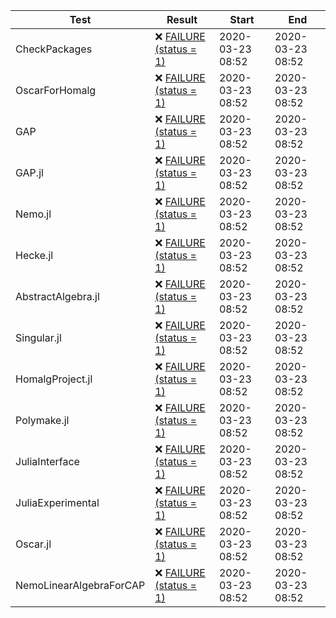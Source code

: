 | Test | Result | Start | End |
|------|--------|-------|-----|
| CheckPackages | ❌ [FAILURE (status = 1)](https://oscarci.mathematik.uni-kl.de/job/oscar/8296/artifact/logs/build-8296/CheckPackages.log) | 2020-03-23 08:52 | 2020-03-23 08:52 |
| OscarForHomalg | ❌ [FAILURE (status = 1)](https://oscarci.mathematik.uni-kl.de/job/oscar/8296/artifact/logs/build-8296/OscarForHomalg.log) | 2020-03-23 08:52 | 2020-03-23 08:52 |
| GAP | ❌ [FAILURE (status = 1)](https://oscarci.mathematik.uni-kl.de/job/oscar/8296/artifact/logs/build-8296/GAP.log) | 2020-03-23 08:52 | 2020-03-23 08:52 |
| GAP.jl | ❌ [FAILURE (status = 1)](https://oscarci.mathematik.uni-kl.de/job/oscar/8296/artifact/logs/build-8296/GAP.jl.log) | 2020-03-23 08:52 | 2020-03-23 08:52 |
| Nemo.jl | ❌ [FAILURE (status = 1)](https://oscarci.mathematik.uni-kl.de/job/oscar/8296/artifact/logs/build-8296/Nemo.jl.log) | 2020-03-23 08:52 | 2020-03-23 08:52 |
| Hecke.jl | ❌ [FAILURE (status = 1)](https://oscarci.mathematik.uni-kl.de/job/oscar/8296/artifact/logs/build-8296/Hecke.jl.log) | 2020-03-23 08:52 | 2020-03-23 08:52 |
| AbstractAlgebra.jl | ❌ [FAILURE (status = 1)](https://oscarci.mathematik.uni-kl.de/job/oscar/8296/artifact/logs/build-8296/AbstractAlgebra.jl.log) | 2020-03-23 08:52 | 2020-03-23 08:52 |
| Singular.jl | ❌ [FAILURE (status = 1)](https://oscarci.mathematik.uni-kl.de/job/oscar/8296/artifact/logs/build-8296/Singular.jl.log) | 2020-03-23 08:52 | 2020-03-23 08:52 |
| HomalgProject.jl | ❌ [FAILURE (status = 1)](https://oscarci.mathematik.uni-kl.de/job/oscar/8296/artifact/logs/build-8296/HomalgProject.jl.log) | 2020-03-23 08:52 | 2020-03-23 08:52 |
| Polymake.jl | ❌ [FAILURE (status = 1)](https://oscarci.mathematik.uni-kl.de/job/oscar/8296/artifact/logs/build-8296/Polymake.jl.log) | 2020-03-23 08:52 | 2020-03-23 08:52 |
| JuliaInterface | ❌ [FAILURE (status = 1)](https://oscarci.mathematik.uni-kl.de/job/oscar/8296/artifact/logs/build-8296/JuliaInterface.log) | 2020-03-23 08:52 | 2020-03-23 08:52 |
| JuliaExperimental | ❌ [FAILURE (status = 1)](https://oscarci.mathematik.uni-kl.de/job/oscar/8296/artifact/logs/build-8296/JuliaExperimental.log) | 2020-03-23 08:52 | 2020-03-23 08:52 |
| Oscar.jl | ❌ [FAILURE (status = 1)](https://oscarci.mathematik.uni-kl.de/job/oscar/8296/artifact/logs/build-8296/Oscar.jl.log) | 2020-03-23 08:52 | 2020-03-23 08:52 |
| NemoLinearAlgebraForCAP | ❌ [FAILURE (status = 1)](https://oscarci.mathematik.uni-kl.de/job/oscar/8296/artifact/logs/build-8296/NemoLinearAlgebraForCAP.log) | 2020-03-23 08:52 | 2020-03-23 08:52 |
